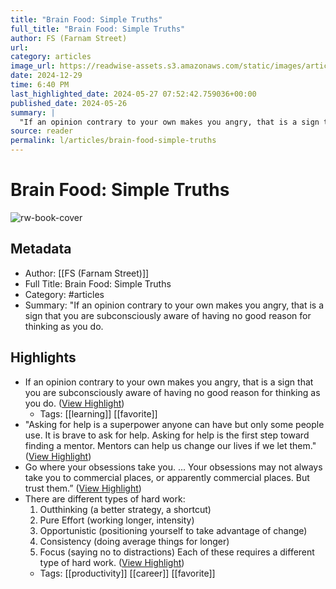 ```yaml
---
title: "Brain Food: Simple Truths"
full_title: "Brain Food: Simple Truths"
author: FS (Farnam Street)
url: 
category: articles
image_url: https://readwise-assets.s3.amazonaws.com/static/images/article1.be68295a7e40.png
date: 2024-12-29
time: 6:40 PM
last_highlighted_date: 2024-05-27 07:52:42.759036+00:00
published_date: 2024-05-26
summary: |
  "If an opinion contrary to your own makes you angry, that is a sign that you are subconsciously aware of having no good reason for thinking as you do.
source: reader
permalink: l/articles/brain-food-simple-truths
---
```

# Brain Food: Simple Truths

![rw-book-cover](https://readwise-assets.s3.amazonaws.com/static/images/article1.be68295a7e40.png)

## Metadata
- Author: [[FS (Farnam Street)]]
- Full Title: Brain Food: Simple Truths
- Category: #articles
- Summary: "If an opinion contrary to your own makes you angry, that is a sign that you are subconsciously aware of having no good reason for thinking as you do.

## Highlights
- If an opinion contrary to your own makes you angry, that is a sign that you are subconsciously aware of having no good reason for thinking as you do. ([View Highlight](https://read.readwise.io/read/01hywggtz2xb7rbrxsq97kpzde))
    - Tags: [[learning]] [[favorite]] 
- "Asking for help is a superpower anyone can have but only some people use. It is brave to ask for help. Asking for help is the first step toward finding a mentor. Mentors can help us change our lives if we let them." ([View Highlight](https://read.readwise.io/read/01hywgh125hrwkqem07gzdc8h8))
- Go where your obsessions take you. ... Your obsessions may not always take you to commercial places, or apparently commercial places. But trust them.” ([View Highlight](https://read.readwise.io/read/01hywgj347hxpavsdyk86mdjr4))
- There are different types of hard work:
  1. Outthinking (a better strategy, a shortcut) 
  2. Pure Effort (working longer, intensity) 
  3. Opportunistic (positioning yourself to take advantage of change) 
  4. Consistency (doing average things for longer) 
  5. Focus (saying no to distractions)
  Each of these requires a different type of hard work. ([View Highlight](https://read.readwise.io/read/01hywgk3kq1stdv350s5cdm7z1))
    - Tags: [[productivity]] [[career]] [[favorite]] 



